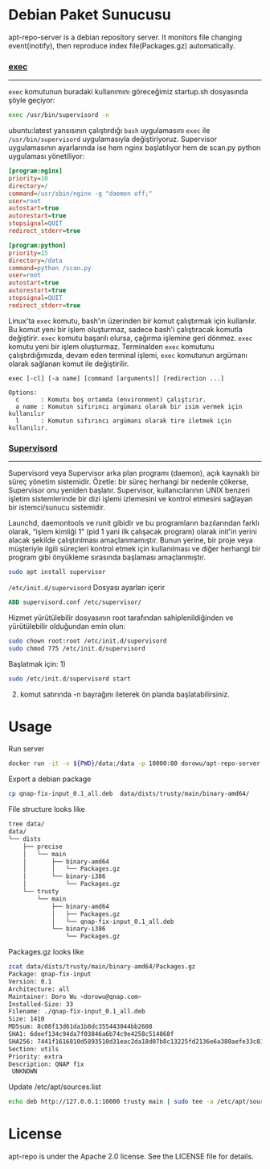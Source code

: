 Debian Paket Sunucusu
=========================

apt-repo-server is a debian repository server. It monitors file changing event(inotify), then reproduce index file(Packages.gz) automatically.

### [exec](https://www.youtube.com/watch?v=MSbpStxXv84)
---------------------
`exec` komutunun buradaki kullanımını göreceğimiz startup.sh dosyasında şöyle geçiyor:

```bash
exec /usr/bin/supervisord -n
```
ubuntu:latest yansısının çalıştırdığı `bash` uygulamasını `exec` ile `/usr/bin/supervisord` uygulamasıyla değiştiriyoruz. Supervisor uygulamasının ayarlarında ise hem nginx başlatılıyor hem de scan.py python uygulaması yönetiliyor:

```ini
[program:nginx]
priority=10
directory=/
command=/usr/sbin/nginx -g "daemon off;"
user=root
autostart=true
autorestart=true
stopsignal=QUIT
redirect_stderr=true

[program:python]
priority=15
directory=/data
command=python /scan.py
user=root
autostart=true
autorestart=true
stopsignal=QUIT
redirect_stderr=true
```


Linux'ta `exec` komutu, bash'ın üzerinden bir komut çalıştırmak için kullanılır. Bu komut yeni bir işlem oluşturmaz, sadece bash'i çalıştıracak komutla değiştirir. `exec` komutu başarılı olursa, çağırma işlemine geri dönmez. `exec` komutu yeni bir işlem oluşturmaz. Terminalden `exec` komutunu çalıştırdığımızda, devam eden terminal işlemi, `exec` komutunun argümanı olarak sağlanan komut ile değiştirilir.

```
exec [-cl] [-a name] [command [arguments]] [redirection ...]

Options:
  c      : Komutu boş ortamda (environment) çalıştırır.
  a name : Komutun sıfırıncı argümanı olarak bir isim vermek için kullanılır
  l      : Komutun sıfırıncı argümanı olarak tire iletmek için kullanılır.
```

### [Supervisord](http://supervisord.org/running.html)
----------------------
Supervisord veya Supervisor arka plan programı (daemon), açık kaynaklı bir süreç yönetim sistemidir. Özetle: bir süreç herhangi bir nedenle çökerse, Supervisor onu yeniden başlatır. Supervisor, kullanıcılarının UNIX benzeri işletim sistemlerinde bir dizi işlemi izlemesini ve kontrol etmesini sağlayan bir istemci/sunucu sistemidir. 

Launchd, daemontools ve runit gibidir ve bu programların bazılarından farklı olarak, “işlem kimliği 1” (pid 1 yani ilk çalışacak program) olarak init'in yerini alacak şekilde çalıştırılması amaçlanmamıştır. Bunun yerine, bir proje veya müşteriyle ilgili süreçleri kontrol etmek için kullanılması ve diğer herhangi bir program gibi önyükleme sırasında başlaması amaçlanmıştır. 

```bash
sudo apt install supervisor
```

`/etc/init.d/supervisord` Dosyası ayarları içerir

``` Dockerfile 
ADD supervisord.conf /etc/supervisor/
```

Hizmet yürütülebilir dosyasının root tarafından sahiplenildiğinden ve yürütülebilir olduğundan emin olun:
```bash
sudo chown root:root /etc/init.d/supervisord
sudo chmod 775 /etc/init.d/supervisord
```

Başlatmak için:
1)
```bash
sudo /etc/init.d/supervisord start
```
2) komut satırında -n bayrağını ileterek ön planda başlatabilirsiniz.


Usage
=======================

Run server

```bash
docker run -it -v ${PWD}/data:/data -p 10000:80 dorowu/apt-repo-server
```

Export a debian package
```bash
cp qnap-fix-input_0.1_all.deb  data/dists/trusty/main/binary-amd64/
```

File structure looks like
```bash
tree data/
data/
└── dists
    ├── precise
    │   └── main
    │       ├── binary-amd64
    │       │   └── Packages.gz
    │       └── binary-i386
    │           └── Packages.gz
    └── trusty
        └── main
            ├── binary-amd64
            │   ├── Packages.gz
            │   └── qnap-fix-input_0.1_all.deb
            └── binary-i386
                └── Packages.gz
```

Packages.gz looks like
```bash
zcat data/dists/trusty/main/binary-amd64/Packages.gz
Package: qnap-fix-input
Version: 0.1
Architecture: all
Maintainer: Doro Wu <dorowu@qnap.com>
Installed-Size: 33
Filename: ./qnap-fix-input_0.1_all.deb
Size: 1410
MD5sum: 8c08f13d61da1b8dc355443044bb2608
SHA1: 6deef134c94da7f03846a6b74c9e4258c514868f
SHA256: 7441f1616810d5893510d31eac2da18d07b8c13225fd2136e6a380aefe33c815
Section: utils
Priority: extra
Description: QNAP fix
 UNKNOWN
```

Update /etc/apt/sources.list
```bash
echo deb http://127.0.0.1:10000 trusty main | sudo tee -a /etc/apt/sources.list
```


License
==================

apt-repo is under the Apache 2.0 license. See the LICENSE file for details.
